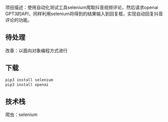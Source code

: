 项目描述：使用自动化测试工具selenium爬取抖音视频评论，然后请求openai GPT3的API，同样利用selenium将得到的结果输入到回复框，实现自动回复抖音评论的功能。

## 待处理
改善：以面向对象编程方式进行


## 下载

```bash
pip3 install selenium
pip3 install openai
```

## 技术栈

爬虫：selenium

